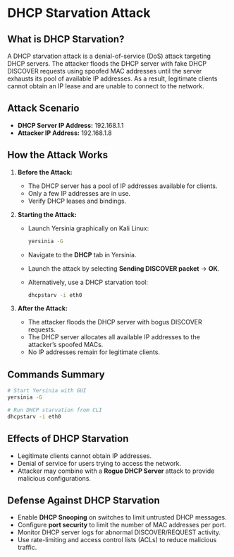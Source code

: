 # DHCP Starvation Attack

## What is DHCP Starvation?

A DHCP starvation attack is a denial-of-service (DoS) attack targeting DHCP servers. The attacker floods the DHCP server with fake DHCP DISCOVER requests using spoofed MAC addresses until the server exhausts its pool of available IP addresses. As a result, legitimate clients cannot obtain an IP lease and are unable to connect to the network.

## Attack Scenario

* **DHCP Server IP Address:** 192.168.1.1
* **Attacker IP Address:** 192.168.1.8

## How the Attack Works

1. **Before the Attack:**

   * The DHCP server has a pool of IP addresses available for clients.
   * Only a few IP addresses are in use.
   * Verify DHCP leases and bindings.

2. **Starting the Attack:**

   * Launch Yersinia graphically on Kali Linux:

     ```bash
     yersinia -G
     ```
   * Navigate to the **DHCP** tab in Yersinia.
   * Launch the attack by selecting **Sending DISCOVER packet** → **OK**.
   * Alternatively, use a DHCP starvation tool:

     ```bash
     dhcpstarv -i eth0
     ```

3. **After the Attack:**

   * The attacker floods the DHCP server with bogus DISCOVER requests.
   * The DHCP server allocates all available IP addresses to the attacker’s spoofed MACs.
   * No IP addresses remain for legitimate clients.

## Commands Summary

```bash
# Start Yersinia with GUI
yersinia -G

# Run DHCP starvation from CLI
dhcpstarv -i eth0
```

## Effects of DHCP Starvation

* Legitimate clients cannot obtain IP addresses.
* Denial of service for users trying to access the network.
* Attacker may combine with a **Rogue DHCP Server** attack to provide malicious configurations.

## Defense Against DHCP Starvation

* Enable **DHCP Snooping** on switches to limit untrusted DHCP messages.
* Configure **port security** to limit the number of MAC addresses per port.
* Monitor DHCP server logs for abnormal DISCOVER/REQUEST activity.
* Use rate-limiting and access control lists (ACLs) to reduce malicious traffic.
